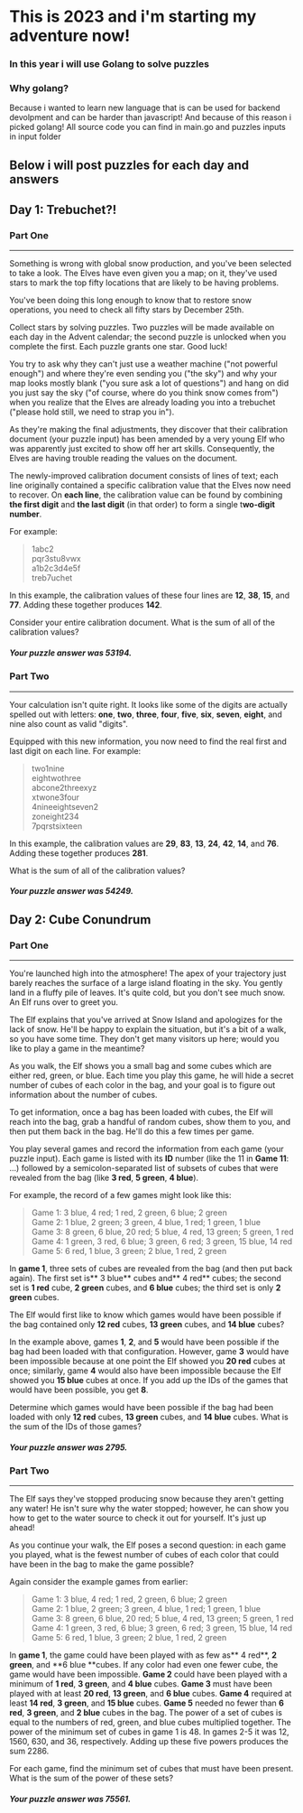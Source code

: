 # This is 2023 and i'm starting my adventure now!
### In this year i will use Golang to solve puzzles
### Why golang?
Because i wanted to learn new language that is can be used for backend devolpment and can be harder than javascript!
And because of this reason i picked golang!
All source code you can find in main.go and puzzles inputs in input folder
## Below i will post puzzles for each day and answers
## Day 1: Trebuchet?! 
### Part One

------------

Something is wrong with global snow production, and you've been selected to take a look. The Elves have even given you a map; on it, they've used stars to mark the top fifty locations that are likely to be having problems.

You've been doing this long enough to know that to restore snow operations, you need to check all fifty stars by December 25th.

Collect stars by solving puzzles. Two puzzles will be made available on each day in the Advent calendar; the second puzzle is unlocked when you complete the first. Each puzzle grants one star. Good luck!

You try to ask why they can't just use a weather machine ("not powerful enough") and where they're even sending you ("the sky") and why your map looks mostly blank ("you sure ask a lot of questions") and hang on did you just say the sky ("of course, where do you think snow comes from") when you realize that the Elves are already loading you into a trebuchet ("please hold still, we need to strap you in").

As they're making the final adjustments, they discover that their calibration document (your puzzle input) has been amended by a very young Elf who was apparently just excited to show off her art skills. Consequently, the Elves are having trouble reading the values on the document.

The newly-improved calibration document consists of lines of text; each line originally contained a specific calibration value that the Elves now need to recover. On **each line**, the calibration value can be found by combining **the first digit** and **the last digit** (in that order) to form a single t**wo-digit number**.

For example:

> 1abc2<br>
pqr3stu8vwx<br>
a1b2c3d4e5f<br>
treb7uchet<br>

In this example, the calibration values of these four lines are **12**, **38**, **15**, and **77**. Adding these together produces **142**.

Consider your entire calibration document. What is the sum of all of the calibration values?

##### Your puzzle answer was 53194.

### Part Two

------------

Your calculation isn't quite right. It looks like some of the digits are actually spelled out with letters: **one**, **two**, **three**, **four**, **five**, **six**, **seven**, **eight**, and nine also count as valid "digits".

Equipped with this new information, you now need to find the real first and last digit on each line. For example:

> two1nine<br>
eightwothree<br>
abcone2threexyz<br>
xtwone3four<br>
4nineeightseven2<br>
zoneight234<br>
7pqrstsixteen<br>

In this example, the calibration values are **29**, **83**, **13**, **24**, **42**, **14**, and **76**. Adding these together produces **281**.

What is the sum of all of the calibration values?

##### Your puzzle answer was 54249.

## Day 2: Cube Conundrum
### Part One

------------

You're launched high into the atmosphere! The apex of your trajectory just barely reaches the surface of a large island floating in the sky. You gently land in a fluffy pile of leaves. It's quite cold, but you don't see much snow. An Elf runs over to greet you.

The Elf explains that you've arrived at Snow Island and apologizes for the lack of snow. He'll be happy to explain the situation, but it's a bit of a walk, so you have some time. They don't get many visitors up here; would you like to play a game in the meantime?

As you walk, the Elf shows you a small bag and some cubes which are either red, green, or blue. Each time you play this game, he will hide a secret number of cubes of each color in the bag, and your goal is to figure out information about the number of cubes.

To get information, once a bag has been loaded with cubes, the Elf will reach into the bag, grab a handful of random cubes, show them to you, and then put them back in the bag. He'll do this a few times per game.

You play several games and record the information from each game (your puzzle input). Each game is listed with its **ID** number (like the 11 in **Game 11**: ...) followed by a semicolon-separated list of subsets of cubes that were revealed from the bag (like **3 red**, **5 green**, **4 blue**).

For example, the record of a few games might look like this:

> Game 1: 3 blue, 4 red; 1 red, 2 green, 6 blue; 2 green<br>
Game 2: 1 blue, 2 green; 3 green, 4 blue, 1 red; 1 green, 1 blue<br>
Game 3: 8 green, 6 blue, 20 red; 5 blue, 4 red, 13 green; 5 green, 1 red<br>
Game 4: 1 green, 3 red, 6 blue; 3 green, 6 red; 3 green, 15 blue, 14 red<br>
Game 5: 6 red, 1 blue, 3 green; 2 blue, 1 red, 2 green<br>

In **game 1**, three sets of cubes are revealed from the bag (and then put back again). The first set is** 3 blue** cubes and** 4 red** cubes; the second set is **1 red** cube, **2 green** cubes, and **6 blue** cubes; the third set is only **2 green** cubes.

The Elf would first like to know which games would have been possible if the bag contained only **12 red** cubes, **13 green** cubes, and **14 blue** cubes?

In the example above, games **1**, **2**, and **5** would have been possible if the bag had been loaded with that configuration. However, game **3** would have been impossible because at one point the Elf showed you **20 red** cubes at once; similarly, game **4** would also have been impossible because the Elf showed you **15 blue** cubes at once. If you add up the IDs of the games that would have been possible, you get **8**.

Determine which games would have been possible if the bag had been loaded with only **12 red** cubes, **13 green** cubes, and **14 blue** cubes. What is the sum of the IDs of those games?

##### Your puzzle answer was 2795.

### Part Two

------------

The Elf says they've stopped producing snow because they aren't getting any water! He isn't sure why the water stopped; however, he can show you how to get to the water source to check it out for yourself. It's just up ahead!

As you continue your walk, the Elf poses a second question: in each game you played, what is the fewest number of cubes of each color that could have been in the bag to make the game possible?

Again consider the example games from earlier:

> Game 1: 3 blue, 4 red; 1 red, 2 green, 6 blue; 2 green<br>
Game 2: 1 blue, 2 green; 3 green, 4 blue, 1 red; 1 green, 1 blue<br>
Game 3: 8 green, 6 blue, 20 red; 5 blue, 4 red, 13 green; 5 green, 1 red<br>
Game 4: 1 green, 3 red, 6 blue; 3 green, 6 red; 3 green, 15 blue, 14 red<br>
Game 5: 6 red, 1 blue, 3 green; 2 blue, 1 red, 2 green<br>

In **game 1**, the game could have been played with as few as** 4 red**, **2 green**, and **6 blue **cubes. If any color had even one fewer cube, the game would have been impossible.
**Game 2** could have been played with a minimum of **1 red**, **3 green**, and **4 blue** cubes.
**Game 3** must have been played with at least **20 red**, **13 green**, and **6 blue** cubes.
**Game 4** required at least **14 red**, **3 green**, and **15 blue** cubes.
**Game 5** needed no fewer than **6 red**, **3 green**, and **2 blue** cubes in the bag.
The power of a set of cubes is equal to the numbers of red, green, and blue cubes multiplied together. The power of the minimum set of cubes in game 1 is 48. In games 2-5 it was 12, 1560, 630, and 36, respectively. Adding up these five powers produces the sum 2286.

For each game, find the minimum set of cubes that must have been present. What is the sum of the power of these sets?

##### Your puzzle answer was 75561.
